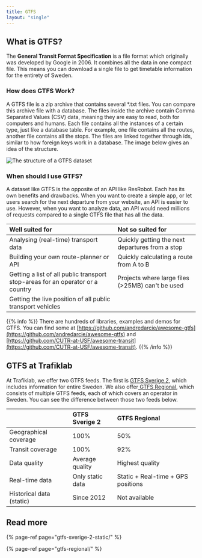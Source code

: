 ```yaml
---
title: GTFS
layout: "single"
---
```


## What is GTFS?

The **General Transit Format Specification** is a file format which originally was developed by Google in 2006. It
combines all the data in one compact file. This means you can download a single file to get timetable information for
the entirety of Sweden.

### How does GTFS Work?

A GTFS file is a zip archive that contains several \*.txt files. You can compare this archive file with a database. The
files inside the archive contain Comma Separated Values \(CSV\) data, meaning they are easy to read, both for computers
and humans. Each file contains all the instances of a certain type, just like a database table. For example, one file
contains all the routes, another file contains all the stops. The files are linked together through ids, similar to how
foreign keys work in a database. The image below gives an idea of the structure.

![The structure of a GTFS dataset](../../../.gitbook/assets/image%20%2815%29.png)

### When should I use GTFS?

A dataset like GTFS is the opposite of an API like ResRobot. Each has its own benefits and drawbacks. When you want to
create a simple app, or let users search for the next departure from your website, an API is easier to use. However,
when you want to analyze data, an API would need millions of requests compared to a single GTFS file that has all the
data.

| Well suited for | Not so suited for |
| :--- | :--- |
| Analysing \(real-time\) transport data | Quickly getting the next departures from a stop |
| Building your own route-planner or API | Quickly calculating a route from A to B |
| Getting a list of all public transport stop-areas for an operator or a country | Projects where large files \(&gt;25MB\) can't be used |
| Getting the live position of all public transport vehicles |  |

{{% info %}} There are hundreds of libraries, examples and demos for GTFS. You can find some
at [https://github.com/andredarcie/awesome-gtfs](https://github.com/andredarcie/awesome-gtfs)
and [https://github.com/CUTR-at-USF/awesome-transit](https://github.com/CUTR-at-USF/awesome-transit). {{% /info %}}

## GTFS at Trafiklab

At Trafiklab, we offer two GTFS feeds. The first is [GTFS Sverige 2](https://www.trafiklab.se/api/gtfs-sverige-2), which
includes information for entire Sweden. We also offer[ GTFS Regional](https://www.trafiklab.se/api/gtfs-regional-beta),
which consists of multiple GTFS feeds, each of which covers an operator in Sweden. You can see the difference between
those two feeds below.

|  | GTFS Sverige 2  | GTFS Regional |
| :--- | :--- | :--- |
| Geographical coverage | 100% | 50% |
| Transit coverage | 100% | 92% |
| Data quality | Average quality | Highest quality |
| Real-time data | Only static data | Static + Real-time + GPS positions |
| Historical data \(static\) | Since 2012 | Not available |

## Read more

{% page-ref page="gtfs-sverige-2-static/" %}

{% page-ref page="gtfs-regional/" %}
